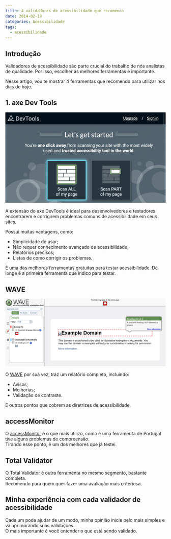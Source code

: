 ```yaml
---
title: 4 validadores de acessibilidade que recomendo
date: 2014-02-19
categories: Acessibilidade
tags:
  - acessibilidade
---
```

## Introdução

Validadores de acessibilidade são parte crucial do trabalho de nós analistas de qualidade. Por isso, escolher as melhores ferramentas é importante.

Nesse artigo, vou te mostrar 4 ferramentas que recomendo para utilizar nos dias de hoje.

## 1\. axe Dev Tools

![Print do axe dev tools](assets/devtools-pG8k4Or7yCNr.png)

A extensão do axe DevTools é ideal para desenvolvedores e testadores encontrarem e corrigirem problemas comuns de acessibilidade em seus sites.

Possui muitas vantagens, como:

-   Simplicidade de usar;
-   Não requer conhecimento avançado de acessibilidade;
-   Relatórios precisos;
-   Listas de como corrigir os problemas.

É uma das melhores ferramentas gratuitas para testar acessibilidade. De longe é a primeira ferramenta que indico para testar.

## WAVE

![](assets/wave-768x322-hSX2F6FFA2lk.png)

O [WAVE](http://wave.webaim.org/) por sua vez, traz um relatório completo, incluindo:

-   Avisos;
-   Melhorias;
-   Validação de contraste.

E outros pontos que cobrem as diretrizes de acessibilidade.

## accessMonitor

O [accessMonitor](https://accessmonitor.acessibilidade.gov.pt/) é o que mais utilizo, como é uma ferramenta de Portugal tive alguns problemas de compreensão.  
Tirando esse ponto, é um dos melhores que já testei.

## Total Validator

O Total Validator é outra ferramenta no mesmo segmento, bastante completa.  
Recomendo para quem quer fazer uma avaliação mais criteriosa.

## Minha experiência com cada validador de acessibilidade

Cada um pode ajudar de um modo, minha opinião inicie pelo mais simples e vá aprimorando suas validações.  
O mais importante é você entender o que está sendo validado.